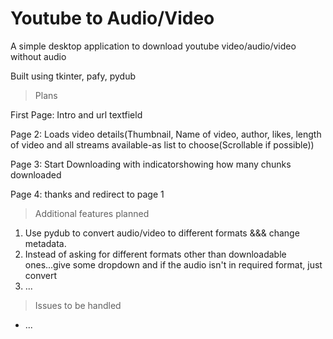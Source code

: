 # Youtube to Audio/Video

A simple desktop application to download youtube video/audio/video without audio

Built using tkinter, pafy, pydub

> Plans

First Page: Intro and url textfield 

Page 2: Loads video details(Thumbnail, Name of video, author, likes, length of video and all streams available-as list to choose(Scrollable if possible))

Page 3: Start Downloading with indicatorshowing how many chunks downloaded

Page 4: thanks and redirect to page 1

> Additional features planned

1) Use pydub to convert audio/video to different formats &&& change metadata.
2) Instead of asking for different formats other than downloadable ones...give some dropdown and if the audio isn't in required format, just convert
3) ...

> Issues to be handled

* ...